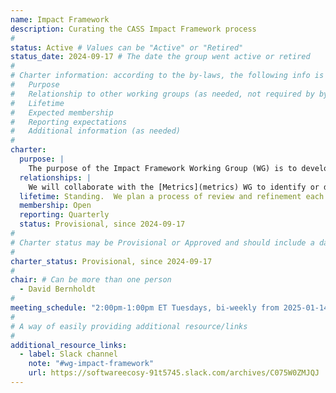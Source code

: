 ```yaml
---
name: Impact Framework
description: Curating the CASS Impact Framework process
#
status: Active # Values can be "Active" or "Retired"
status_date: 2024-09-17 # The date the group went active or retired
#
# Charter information: according to the by-laws, the following info is expected:
#   Purpose
#   Relationship to other working groups (as needed, not required by by-laws)
#   Lifetime
#   Expected membership
#   Reporting expectations
#   Additional information (as needed)
#
charter: 
  purpose: |
    The purpose of the Impact Framework Working Group (WG) is to develop and refine the CASS Impact Framework process, and advise on and curate its use across the consortium. The CASS Impact Framework (IF) process is intended to provide a uniform, but flexible approach to gathering information to help the CASS member organizations understand the status and progress made by supported software projects with respect to the quality and sustainability of the software, and the impact those and other improvements have had on the usage of the software and on its ability to support scientific discovery.
  relationships: |
    We will collaborate with the [Metrics](metrics) WG to identify or develop, implement, and analyze appropriate metrics to support the needs of the IF process.
  lifetime: Standing.  We plan a process of review and refinement each time the IF is used.
  membership: Open
  reporting: Quarterly
  status: Provisional, since 2024-09-17
#
# Charter status may be Provisional or Approved and should include a date
#
charter_status: Provisional, since 2024-09-17
#
chair: # Can be more than one person
  - David Bernholdt
#
meeting_schedule: "2:00pm-1:00pm ET Tuesdays, bi-weekly from 2025-01-14"
#
# A way of easily providing additional resource/links
#
additional_resource_links:
  - label: Slack channel
    note: "#wg-impact-framework"
    url: https://softwareecosy-91t5745.slack.com/archives/C075W0ZMJQJ
---
```

